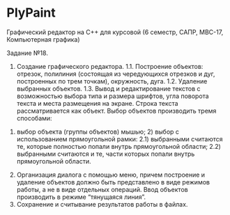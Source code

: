 # PlyPaint
Графический редактор на С++ для курсовой (6 семестр, САПР, МВС-17, Компьютерная графика)

Задание №18.
1. Создание графического редактора.
1.1. Построение объектов: отрезок, полилиния (состоящая из чередующихся отрезков и дуг, построенных по трем точкам), окружность, дуга.
1.2. Удаление выбранных объектов. 
1.3. Вывод и редактирование текстов с возможностью выбора типа и размера шрифтов, угла поворота текста и места размещения на экране. Строка текста рассматривается как объект.
	Выбор объектов производить тремя способами:
1) выбор объекта (группы объектов) мышью; 
		2) выбор с использованием прямоугольной рамки: 
	2.1) выбранными считаются те, которые полностью попали внутрь прямоугольной области; 
	2.2) выбранными считаются и те, части которых попали внутрь прямоугольной области.
2. Организация диалога с помощью меню, причем построение и удаление объектов должно быть представлено в виде режимов работы, а не в виде отдельных операций. Ввод объектов производить в режиме “тянущаяся линия”.
3. Сохранение и считывание результатов работы в файлах.



